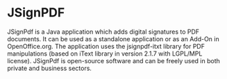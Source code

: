 # JSignPDF

JSignPdf is a Java application which adds digital signatures to PDF documents. 
It can be used as a standalone application or as an Add-On in OpenOffice.org. 
The application uses the jsignpdf-itxt library for PDF manipulations 
(based on iText library in version 2.1.7 with LGPL/MPL license). 
JSignPdf is open-source software and can be freely used in both private and business sectors.